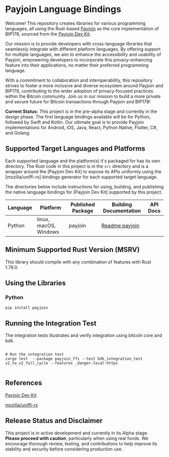 # Payjoin Language Bindings

Welcome! This repository creates libraries for various programming languages, all using the Rust-based [Payjoin](https://github.com/payjoin/rust-payjoin) as the core implementation of BIP178, sourced from the [Payjoin Dev Kit](https://payjoindevkit.org/).

Our mission is to provide developers with cross-language libraries that seamlessly integrate with different platform languages. By offering support for multiple languages, we aim to enhance the accessibility and usability of Payjoin, empowering developers to incorporate this privacy-enhancing feature into their applications, no matter their preferred programming language.

With a commitment to collaboration and interoperability, this repository strives to foster a more inclusive and diverse ecosystem around Payjoin and BIP178, contributing to the wider adoption of privacy-focused practices within the Bitcoin community. Join us in our mission to build a more private and secure future for Bitcoin transactions through Payjoin and BIP178!

**Current Status:**
This project is in the pre-alpha stage and currently in the design phase. The first language bindings available will be for Python, followed by Swift and Kotlin. Our ultimate goal is to provide Payjoin implementations for Android, iOS, Java, React, Python Native, Flutter, C#, and Golang.

## Supported Target Languages and Platforms

Each supported language and the platform(s) it's packaged for has its own directory. The Rust code in this project is in the `src` directory and is a wrapper around the [Payjoin Dev Kit] to expose its APIs uniformly using the [mozilla/uniffi-rs] bindings generator for each supported target language.

The directories below include instructions for using, building, and publishing the native language bindings for [Payjoin Dev Kit] supported by this project.

| Language | Platform              | Published Package | Building Documentation             | API Docs |
|----------|-----------------------|-------------------|------------------------------------|----------|
| Python   | linux, macOS, Windows | payjoin           | [Readme payjoin](python/README.md) |          |

## Minimum Supported Rust Version (MSRV)

This library should compile with any combination of features with Rust 1.78.0.

## Using the Libraries

### Python

```shell
pip install payjoin

```
## Running the Integration Test


The integration tests illustrates and verify integration using bitcoin core and bdk.

```shell

# Run the integration test
cargo test  --package payjoin_ffi --test bdk_integration_test v2_to_v2_full_cycle --features _danger-local-https


```
## References

[Payjoin Dev Kit](https://payjoindevkit.org/)

[mozilla/uniffi-rs](https://github.com/mozilla/uniffi-rs)

## Release Status and Disclaimer

This project is in active development and currently in its Alpha stage. **Please proceed with caution**, particularly when using real funds.
We encourage thorough review, testing, and contributions to help improve its stability and security before considering production use.

